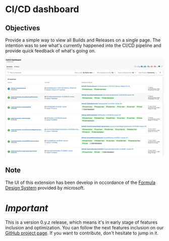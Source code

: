 # CI/CD dashboard

## Objectives

Provide a simple way to view all Builds and Releases on a single page.
The intention was to see what's currently happened into the CI/CD pipeline and provide quick feedback of what's going on.

![CICD_Screencapture](screenshots/CI_CD_Dashboard.png)

## Note
The UI of this extension has been develop in occordance of the [Formula Design System](https://developer.microsoft.com/en-ca/azure-devops) provided by microsoft.

# ***Important***
This is a version 0.y.z release, which means it's in early stage of features inclusion and optimization.
You can follow the next features inclusion on our [GitHub project page](https://github.com/expertasolutions/VstsDashboard/issues). If you want to contribute, don't hesitate to jump in it.
